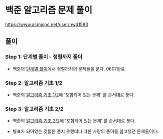 # 백준 알고리즘 문제 풀이

https://www.acmicpc.net/user/nwd1583

## 풀이

### Step 1: 단계별 풀이 - 정렬까지 풀이

- 백준의 [단계별 풀이](https://www.acmicpc.net/step)에서 정렬까지의 문제들을 푼다. 0607완료

### Step 2: 알고리즘 기초 1/2

- 백준의 [알고리즘 기초 1/2](https://code.plus/course/41)에 '포함되어 있는 문제' 를 순서대로 푼다.

### Step 3: 알고리즘 기초 2/2

- 백준의 [알고리즘 기초 2/2](https://code.plus/course/42)에 '포함되어 있는 문제' 를 순서대로 푼다.

- 별표가 되어있는 것들은 풀지 못했더나 다른 사람의 풀이를 참고했던 문제들이다.
